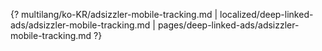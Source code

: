{? multilang/ko-KR/adsizzler-mobile-tracking.md | localized/deep-linked-ads/adsizzler-mobile-tracking.md | pages/deep-linked-ads/adsizzler-mobile-tracking.md ?}
